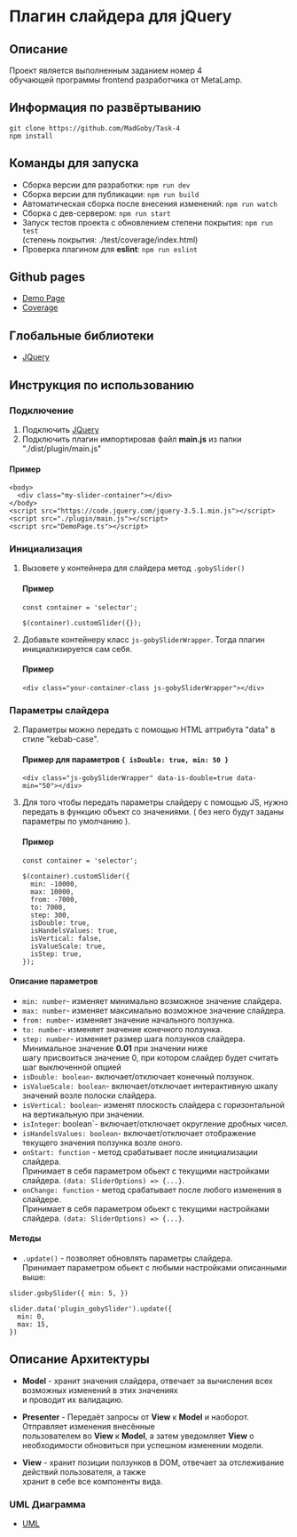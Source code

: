 # Плагин слайдера для jQuery

## Описание

Проект является выполненным заданием номер 4  
обучающей программы frontend разработчика от MetaLamp.

## Информация по развёртыванию
```
git clone https://github.com/MadGoby/Task-4
npm install
```
## Команды для запуска

- Сборка версии для разработки: `npm run dev`
- Сборка версии для публикации: `npm run build`
- Автоматическая сборка после внесения изменений: `npm run watch`
- Сборка с дев-сервером: `npm run start`
- Запуск тестов проекта с обновлением степени покрытия: `npm run test`  
(степень покрытия: ./test/coverage/index.html)
- Проверка плагином для **eslint**: `npm run eslint`

## Github pages

- [Demo Page](https://madgoby.github.io/Task-4/gh-pages/index.html)
- [Coverage](https://madgoby.github.io/Task-4/gh-pages/coverage/index.html)

## Глобальные библиотеки

- [JQuery](https://jquery.com/)

## Инструкция по использованию
### Подключение
  1. Подключить [JQuery](https://jquery.com/)
  2. Подключить плагин импортировав файл **main.js** из папки "./dist/plugin/main.js"
  #### Пример
  ```
  <body>
    <div class="my-slider-container"></div>
  </body>
  <script src="https://code.jquery.com/jquery-3.5.1.min.js"></script>
  <script src="./plugin/main.js"></script>
  <script src="DemoPage.ts"></script>
  ``` 
### Инициализация
1. Вызовете у контейнера для слайдера метод `.gobySlider()`
    #### Пример
    ```
    const container = 'selector';
  
    $(container).customSlider({});
    ``` 
2. Добавьте контейнеру класс `js-gobySliderWrapper`. Тогда плагин инициализируется сам себя.
    #### Пример
    ```
    <div class="your-container-class js-gobySliderWrapper"></div>
    ``` 
### Параметры слайдера
2. Параметры можно передать с помощью HTML аттрибута "data" в стиле "kebab-case".
   #### Пример для параметров `{ isDouble: true, min: 50 }`
    ```
    <div class="js-gobySliderWrapper" data-is-double=true data-min="50"></div>
    ``` 
3. Для того чтобы передать параметры слайдеру с помощью JS, нужно передать в функцию объект со значениями.
( без него будут заданы параметры по умолчанию ).
    #### Пример
    ```
    const container = 'selector';

    $(container).customSlider({
      min: -10000,
      max: 10000,
      from: -7000,
      to: 7000,
      step: 300,
      isDouble: true,
      isHandelsValues: true,
      isVertical: false,
      isValueScale: true,
      isStep: true,
    });
    ```

  #### Описание параметров

  - `min: number`- изменяет минимально возможное значение слайдера.
  - `max: number`- изменяет максимально возможное значение слайдера.
  - `from: number`- изменяет значение начального ползунка.
  - `to: number`- изменяет значение конечного ползунка.
  - `step: number`- изменяет размер шага ползунков слайдера. Минимальное значение **0.01** при значении ниже  
  шагу присвоиться значение 0, при котором слайдер будет считать шаг выключенной опцией
  - `isDouble: boolean`- включает/отключает конечный ползунок.
  - `isValueScale: boolean`- включает/отключает интерактивную шкалу значений возле полоски слайдера.
  - `isVertical: boolean`- изменят плоскость слайдера с горизонтальной на вертикальную при значении.
  - `isInteger`: boolean`- включает/отключает округление дробных чисел.
  - `isHandelsValues: boolean`- включает/отключает отображение текущего значения ползунка возле оного.
  - `onStart: function` - метод срабатывает после инициализации слайдера.  
  Принимает в себя параметром обьект с текущими настройками слайдера. `(data: SliderOptions) => {...}`.
  - `onChange: function` - метод срабатывает после любого изменения в слайдере.  
  Принимает в себя параметром обьект с текущими настройками слайдера. `(data: SliderOptions) => {...}`.
  
  #### Методы
  
  - `.update()` - позволяет обновлять параметры слайдера.  
  Принимает параметром обьект с любыми настройками описанными выше:
  ```
  slider.gobySlider({ min: 5, })
  
  slider.data('plugin_gobySlider').update({ 
    min: 0,
    max: 15,
  })
  
  ```

## Описание Архитектуры

- **Model** - хранит значения слайдера, отвечает за вычисления всех возможных изменений в этих значениях  
и проводит их валидацию.

- **Presenter** - Передаёт запросы от **View** к **Model** и наоборот. Отправляет изменения внесённые  
пользователем во **View** к **Model**, а затем уведомляет **View** о необходимости обновиться при успешном изменении модели. 

- **View** - хранит позиции ползунков в DOM, отвечает за отслеживание действий пользователя, а также  
хранит в себе все компоненты вида.

### UML Диаграмма

- [UML](https://madgoby.github.io/Task-4/uml/uml.html)